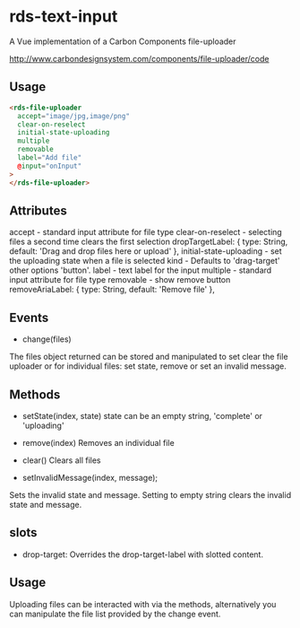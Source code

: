 # rds-text-input

A Vue implementation of a Carbon Components file-uploader

http://www.carbondesignsystem.com/components/file-uploader/code

## Usage

```html
<rds-file-uploader
  accept="image/jpg,image/png"
  clear-on-reselect
  initial-state-uploading
  multiple
  removable
  label="Add file"
  @input="onInput"
>
</rds-file-uploader>
```

## Attributes

accept - standard input attribute for file type
clear-on-reselect - selecting files a second time clears the first selection
dropTargetLabel: { type: String, default: 'Drag and drop files here or upload' },
initial-state-uploading - set the uploading state when a file is selected
kind - Defaults to 'drag-target' other options 'button'.
label - text label for the input
multiple - standard input attribute for file type
removable - show remove button
removeAriaLabel: { type: String, default: 'Remove file' },

## Events

- change(files)

The files object returned can be stored and manipulated to set clear the file uploader or for individual files: set state, remove or set an invalid message.

## Methods

- setState(index, state)
  state can be an empty string, 'complete' or 'uploading'

- remove(index)
  Removes an individual file

- clear()
  Clears all files

- setInvalidMessage(index, message);

Sets the invalid state and message.
Setting to empty string clears the invalid state and message.

## slots

- drop-target: Overrides the drop-target-label with slotted content.

## Usage

Uploading files can be interacted with via the methods, alternatively you can manipulate the file list provided by the change event.
